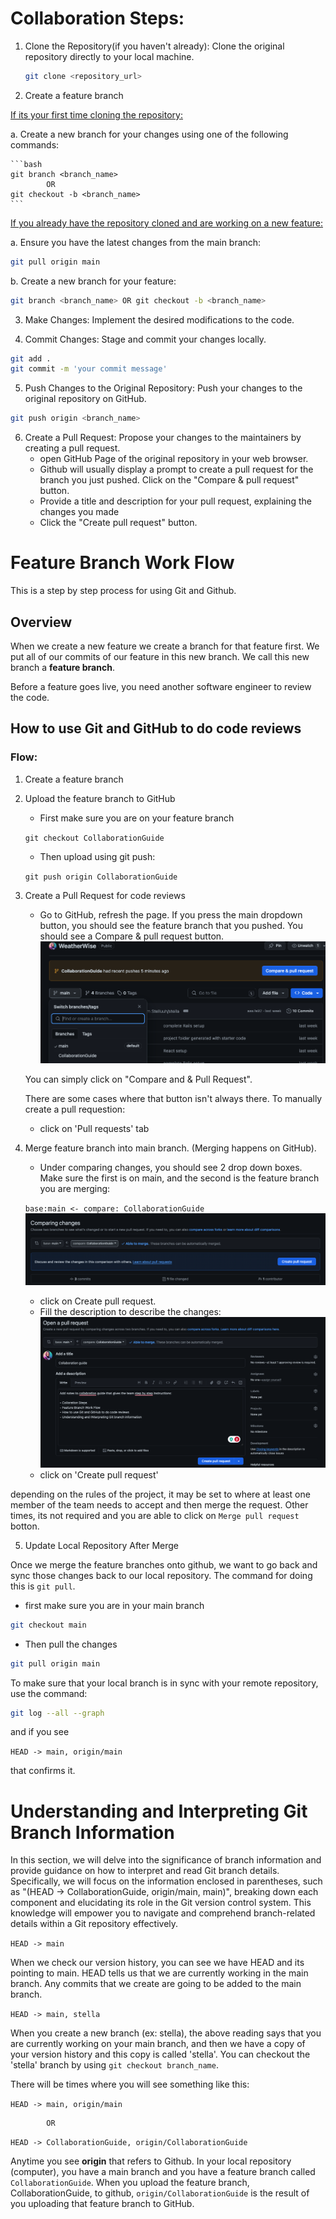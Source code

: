 # Collaboration Steps:

1. Clone the Repository(if you haven't already): Clone the original repository directly to your local machine.
    ```bash
    git clone <repository_url>
    ```

 
2. Create a feature branch

<u>If its your first time cloning the repository:</u>

a. Create a new branch for your changes using one of the following commands:

    ```bash
    git branch <branch_name> 
            OR
    git checkout -b <branch_name>
    ``` 
    
<u>If you already have the repository cloned and are working on a new feature:</u>   

a. Ensure you have the latest changes from the main branch:
```bash
git pull origin main
```
b. Create a new branch for your feature:
```bash
git branch <branch_name> OR git checkout -b <branch_name>
``` 


3. Make Changes: Implement the desired modifications to the code.

4. Commit Changes: Stage and commit your changes locally.
```bash
git add .
git commit -m 'your commit message'
```
5. Push Changes to the Original Repository: Push your changes to the original repository on GitHub.
```bash
git push origin <branch_name>
```

6. Create a Pull Request: Propose your changes to the maintainers by creating a pull request.
    - open GitHub Page of the original repository in your web browser.
    - Github will usually display a prompt to create a pull request for the branch you just pushed. Click on the "Compare & pull request" button.
    - Provide a title and description for your pull request, explaining the changes you made
    - Click the "Create pull request" button.


# Feature Branch Work Flow

This is a step by step process for using Git and Github.

## Overview
When we create a new feature we create a branch for that feature first. We put all of our commits of our feature in this new branch. We call this new branch a **feature branch**.

Before a feature goes live, you need another software engineer to review the code.

## How to use Git and GitHub to do code reviews

### Flow:
1. Create a feature branch
2. Upload the feature branch to GitHub
    
    - First make sure you are on your feature branch

    ```git checkout CollaborationGuide```
    
    - Then upload using git push:

    ```git push origin CollaborationGuide```


3. Create a Pull Request for code reviews

    - Go to GitHub, refresh the page. If you press the main dropdown button, you should see the feature branch that you pushed. You should see a Compare & pull request button. 
    ![Alt text](/MD_Images/image.png)
    
    You can simply click on "Compare and & Pull Request".

    There are some cases where that button isn't always there. To manually create a pull requestion:
    - click on 'Pull requests' tab
    


4. Merge feature branch into main branch. (Merging happens on GitHub).
    - Under comparing changes, you should see 2 drop down boxes. Make sure the first is on main, and the second is the feature branch you are merging:

    ```base:main <- compare: CollaborationGuide```
    ![Alt text](/MD_Images/image-1.png)

    - click on Create pull request.
    - Fill the description to describe the changes:
    ![Alt text](/MD_Images/image-2.png)
    - click on 'Create pull request'

depending on the rules of the project, it may be set to where at least one member of the team needs to accept and then merge the request. Other times, its not required and you are able to click on ```Merge pull request``` botton.

5. Update Local Repository After Merge

Once we merge the feature branches onto github, we want to go back and sync those changes back to our local repository. The command for doing this is ```git pull```.
- first make sure you are in your main branch

```bash
git checkout main
```
- Then pull the changes

```bash
git pull origin main
```

To make sure that your local branch is in sync with your remote repository, use the command:

```bash
git log --all --graph
```
and if you see 

```HEAD -> main, origin/main```

that confirms it.

# Understanding and Interpreting Git Branch Information

In this section, we will delve into the significance of branch information and provide guidance on how to interpret and read Git branch details. Specifically, we will focus on the information enclosed in parentheses, such as "(HEAD -> CollaborationGuide, origin/main, main)", breaking down each component and elucidating its role in the Git version control system. This knowledge will empower you to navigate and comprehend branch-related details within a Git repository effectively.

```HEAD -> main```

When we check our version history, you can see we have HEAD and its pointing to main. HEAD tells us that we are currently working in the main branch. Any commits that we create are going to be added to the main branch.

```HEAD -> main, stella```

When you create a new branch (ex: stella), the above reading says that you are currently working on your main branch, and then we have a copy of your version history and this copy is called 'stella'. You can checkout the 'stella' branch by using ```git checkout branch_name```.

There will be times where you will see something like this:

```HEAD -> main, origin/main```

            OR
            
```HEAD -> CollaborationGuide, origin/CollaborationGuide```


Anytime you see **origin** that refers to Github. In your local repository (computer), you have a main branch and you have a feature branch called ```CollaborationGuide```. When you upload the feature branch, CollaborationGuide, to github, ```origin/CollaborationGuide``` is the result of you uploading that feature branch to GitHub.
